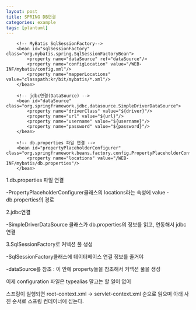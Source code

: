 ```yaml
---
layout: post
title: SPRING DB연결 
categories: example
tags: [plantuml]
---
```


```1=java
    <!-- MyBatis SqlSessionFactory-->
	<bean id="sqlSessionFactory" class="org.mybatis.spring.SqlSessionFactoryBean">
	    <property name="dataSource" ref="dataSource"/>
	    <property name="configLocation" value="/WEB-INF/mybatis/config.xml"/>
	    <property name="mapperLocations" value="classpath:kr/bit/mybatis/*.xml"/>
	</bean>
	
	<!-- jdbc연결(DataSource) -->
	<bean id="dataSource" class="org.springframework.jdbc.datasource.SimpleDriverDataSource">
	    <property name="driverClass" value="${driver}"/>
	    <property name="url" value="${url}"/>
	    <property name="username" value="${username}"/>
	    <property name="password" value="${password}"/>	
	</bean>
	
	<!-- db.properties 파일 연결 -->	
	<bean id="propertyPlaceholderConfigurer" class="org.springframework.beans.factory.config.PropertyPlaceholderConfigurer">
	    <property name="locations" value="/WEB-INF/mybatis/db.properties"/>
	</bean>
```

1.db.properties 파일 연결 

-PropertyPlaceholderConfigurer클래스의 locations라는 속성에 value - db.properties의 경로

2.jdbc연결

-SimpleDriverDataSource 클래스가 db.properties의 정보를 읽고, 연동해서 jdbc연결

3.SqlSessionFactory로 커넥션 풀 생성

-SqlSessionFactory클래스에 데이터베이스 연결 정보를 줄거야

-dataSource를 참조 : 이 안에 property들을 참조해서 커넥션 풀을 생성

이제 configuration 파일은 typealias 말고는 할 일이 없어

스프링이 실행되면 root-context.xml -> servlet-context.xml 순으로 읽으며 아래 사진 순서로 스프링 컨테이너에 싣는다.



